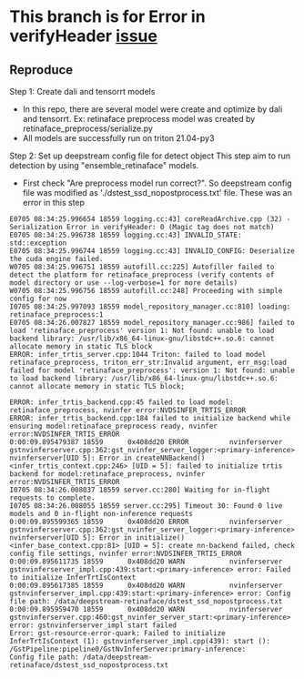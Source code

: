 # This branch is for Error in verifyHeader [issue](https://forums.developer.nvidia.com/t/serialization-error-in-verifyheader-0-magic-tag-does-not-match/182781)

## Reproduce
Step 1: Create dali and tensorrt models
- In this repo, there are several model were create and optimize by dali and tensorrt. Ex: retinaface preprocess model was created by retinaface_preprocess/serialize.py
- All models are successfully run on triton 21.04-py3

Step 2: Set up deepstream config file for detect object
This step aim to run detection by using "ensemble_retinaface" models.
- First check "Are preprocess model run correct?". So deepstream config file was modified as './dstest_ssd_nopostprocess.txt' file.
        These was an error in this step 
```
E0705 08:34:25.996654 18559 logging.cc:43] coreReadArchive.cpp (32) - Serialization Error in verifyHeader: 0 (Magic tag does not match)
E0705 08:34:25.996738 18559 logging.cc:43] INVALID_STATE: std::exception
E0705 08:34:25.996744 18559 logging.cc:43] INVALID_CONFIG: Deserialize the cuda engine failed.
W0705 08:34:25.996751 18559 autofill.cc:225] Autofiller failed to detect the platform for retinaface_preprocess (verify contents of model directory or use --log-verbose=1 for more details)
W0705 08:34:25.996756 18559 autofill.cc:248] Proceeding with simple config for now
I0705 08:34:25.997093 18559 model_repository_manager.cc:810] loading: retinaface_preprocess:1
E0705 08:34:26.007827 18559 model_repository_manager.cc:986] failed to load 'retinaface_preprocess' version 1: Not found: unable to load backend library: /usr/lib/x86_64-linux-gnu/libstdc++.so.6: cannot allocate memory in static TLS block
ERROR: infer_trtis_server.cpp:1044 Triton: failed to load model retinaface_preprocess, triton_err_str:Invalid argument, err_msg:load failed for model 'retinaface_preprocess': version 1: Not found: unable to load backend library: /usr/lib/x86_64-linux-gnu/libstdc++.so.6: cannot allocate memory in static TLS block;

ERROR: infer_trtis_backend.cpp:45 failed to load model: retinaface_preprocess, nvinfer error:NVDSINFER_TRTIS_ERROR
ERROR: infer_trtis_backend.cpp:184 failed to initialize backend while ensuring model:retinaface_preprocess ready, nvinfer error:NVDSINFER_TRTIS_ERROR
0:00:09.895479387 18559      0x408dd20 ERROR          nvinferserver gstnvinferserver.cpp:362:gst_nvinfer_server_logger:<primary-inference> nvinferserver[UID 5]: Error in createNNBackend() <infer_trtis_context.cpp:246> [UID = 5]: failed to initialize trtis backend for model:retinaface_preprocess, nvinfer error:NVDSINFER_TRTIS_ERROR
I0705 08:34:26.008037 18559 server.cc:280] Waiting for in-flight requests to complete.
I0705 08:34:26.008055 18559 server.cc:295] Timeout 30: Found 0 live models and 0 in-flight non-inference requests
0:00:09.895599365 18559      0x408dd20 ERROR          nvinferserver gstnvinferserver.cpp:362:gst_nvinfer_server_logger:<primary-inference> nvinferserver[UID 5]: Error in initialize() <infer_base_context.cpp:81> [UID = 5]: create nn-backend failed, check config file settings, nvinfer error:NVDSINFER_TRTIS_ERROR
0:00:09.895611735 18559      0x408dd20 WARN           nvinferserver gstnvinferserver_impl.cpp:439:start:<primary-inference> error: Failed to initialize InferTrtIsContext
0:00:09.895617385 18559      0x408dd20 WARN           nvinferserver gstnvinferserver_impl.cpp:439:start:<primary-inference> error: Config file path: /data/deepstream-retinaface/dstest_ssd_nopostprocess.txt
0:00:09.895959470 18559      0x408dd20 WARN           nvinferserver gstnvinferserver.cpp:460:gst_nvinfer_server_start:<primary-inference> error: gstnvinferserver_impl start failed
Error: gst-resource-error-quark: Failed to initialize InferTrtIsContext (1): gstnvinferserver_impl.cpp(439): start (): /GstPipeline:pipeline0/GstNvInferServer:primary-inference:
Config file path: /data/deepstream-retinaface/dstest_ssd_nopostprocess.txt
```